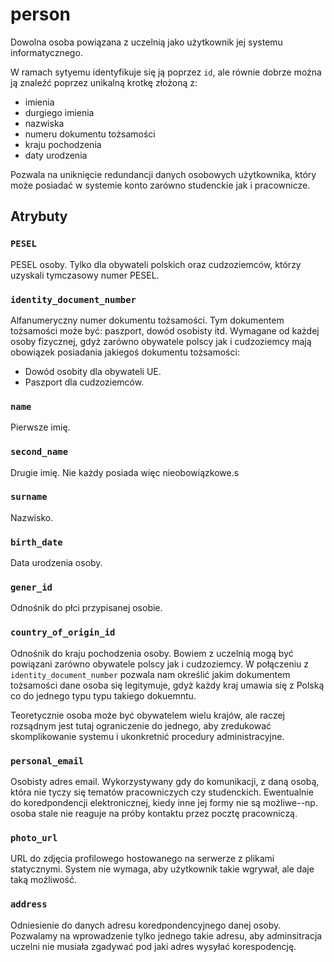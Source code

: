 # person

Dowolna osoba powiązana z uczelnią jako użytkownik jej systemu informatycznego.

W ramach sytyemu identyfikuje się ją poprzez `id`, ale równie dobrze można ją znaleźć poprzez unikalną krotkę złożoną z:

- imienia
- durgiego imienia
- nazwiska
- numeru dokumentu tożsamości
- kraju pochodzenia
- daty urodzenia

Pozwala na uniknięcie redundancji danych osobowych użytkownika, który może posiadać w systemie konto zarówno studenckie jak i pracownicze.

## Atrybuty

### `PESEL`

PESEL osoby. Tylko dla obywateli polskich oraz cudzoziemców, którzy uzyskali tymczasowy numer PESEL.

### `identity_document_number`

Alfanumeryczny numer dokumentu tożsamości. Tym dokumentem tożsamości może być: paszport, dowód osobisty itd. Wymagane od każdej osoby fizycznej, gdyż zarówno obywatele polscy jak i cudzoziemcy mają obowiązek posiadania jakiegoś dokumentu tożsamości:

- Dowód osobity dla obywateli UE.
- Paszport dla cudzoziemców.

### `name`

Pierwsze imię.

### `second_name`

Drugie imię. Nie każdy posiada więc nieobowiązkowe.s

### `surname`

Nazwisko.

### `birth_date`

Data urodzenia osoby.

### `gener_id`

Odnośnik do płci przypisanej osobie.

### `country_of_origin_id`

Odnośnik do kraju pochodzenia osoby. Bowiem z uczelnią mogą być powiązani zarówno obywatele polscy jak i cudzoziemcy. W połączeniu z `identity_document_number` pozwala nam określić jakim dokumentem tożsamości dane osoba się legitymuje, gdyż każdy kraj umawia się z Polską co do jednego typu typu takiego dokuemntu.

Teoretycznie osoba może być obywatelem wielu krajów, ale raczej rozsądnym jest tutaj ograniczenie do jednego, aby zredukować skomplikowanie systemu i ukonkretnić procedury administracyjne.

### `personal_email`

Osobisty adres email. Wykorzystywany gdy do komunikacji, z daną osobą, która nie tyczy się tematów pracowniczych czy studenckich. Ewentualnie do koredpondencji elektronicznej, kiedy inne jej formy nie są możliwe--np. osoba stale nie reaguje na próby kontaktu przez pocztę pracowniczą.

### `photo_url`

URL do zdjęcia profilowego hostowanego na serwerze z plikami statycznymi. System nie wymaga, aby użytkownik takie wgrywał, ale daje taką możliwość.

### `address`

Odniesienie do danych adresu koredpondencyjnego danej osoby. Pozwalamy na wprowadzenie tylko jednego takie adresu, aby adminsitracja uczelni nie musiała zgadywać pod jaki adres wysyłać korespodencję.
